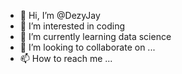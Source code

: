 - 👋 Hi, I’m @DezyJay
- 👀 I’m interested in coding
- 🌱 I’m currently learning data science
- 💞️ I’m looking to collaborate on ...
- 📫 How to reach me ...

<!---
DezyJay/DezyJay is a ✨ special ✨ repository because its `README.md` (this file) appears on your GitHub profile.
You can click the Preview link to take a look at your changes.
--->
